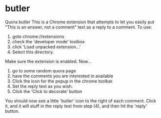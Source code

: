 # butler
Quora butler
This is a Chrome extension that attempts to let you
easily put "This is an answer, not a comment" text as a
reply to a comment.
To use:
1) goto chrome://extensions
2) check the 'developer mode' toolbox
3) click 'Load unpacked extension...'
4) Select this directory.

Make sure the extension is enabled.
Now...

1) go to some random quora page
2) have the comments you are interested in available
3) Click the icon for the popup in the chrome toolbar.
4) Set the reply text as you wish.
5) Click the 'Click to decorate' button

You should now see a little 'butler' icon to the right
of each comment. Click it, and it will stuff in the
reply text from step (4), and then hit the 'reply' button.
